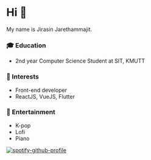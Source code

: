 # Hi 👋
My name is Jirasin Jarethammajit. 
### 🎓 Education
- 2nd year Computer Science Student at SIT, KMUTT
### 🧐 Interests
- Front-end developer
- ReactJS, VueJS, Flutter
### 🎵 Entertainment
- K-pop
- Lofi
- Piano

[![spotify-github-profile](https://spotify-github-profile.vercel.app/api/view?uid=21xjchjcwtzuuwvp2l56ldaoi&cover_image=false&theme=default)](https://spotify-github-profile.vercel.app/api/view?uid=21xjchjcwtzuuwvp2l56ldaoi&redirect=true)




